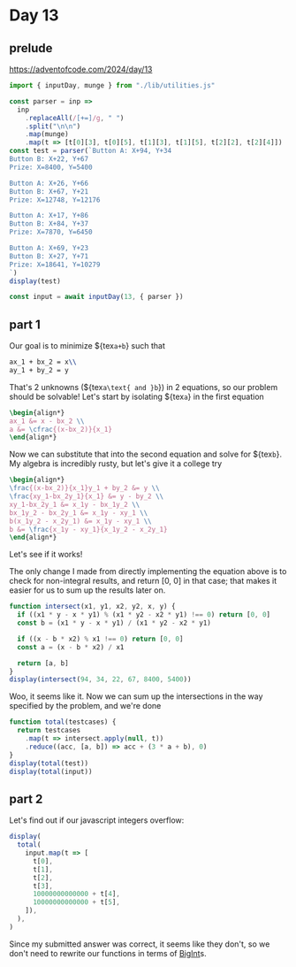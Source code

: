 # Day 13

## prelude

https://adventofcode.com/2024/day/13

```js echo
import { inputDay, munge } from "./lib/utilities.js"
```

```js echo
const parser = inp =>
  inp
    .replaceAll(/[+=]/g, " ")
    .split("\n\n")
    .map(munge)
    .map(t => [t[0][3], t[0][5], t[1][3], t[1][5], t[2][2], t[2][4]])
const test = parser(`Button A: X+94, Y+34
Button B: X+22, Y+67
Prize: X=8400, Y=5400

Button A: X+26, Y+66
Button B: X+67, Y+21
Prize: X=12748, Y=12176

Button A: X+17, Y+86
Button B: X+84, Y+37
Prize: X=7870, Y=6450

Button A: X+69, Y+23
Button B: X+27, Y+71
Prize: X=18641, Y=10279
`)
display(test)

const input = await inputDay(13, { parser })
```

## part 1

Our goal is to minimize ${tex`a+b`} such that

```tex
ax_1 + bx_2 = x\\
ay_1 + by_2 = y
```

That's 2 unknowns (${tex`a\text{ and }b`}) in 2 equations, so our problem should be solvable! Let's start by isolating ${tex`a`} in the first equation

```tex
\begin{align*}
ax_1 &= x - bx_2 \\
a &= \cfrac{(x-bx_2)}{x_1}
\end{align*}
```

Now we can substitute that into the second equation and solve for ${tex`b`}. My algebra is incredibly rusty, but let's give it a college try

```tex
\begin{align*}
\frac{(x-bx_2)}{x_1}y_1 + by_2 &= y \\
\frac{xy_1-bx_2y_1}{x_1} &= y - by_2 \\
xy_1-bx_2y_1 &= x_1y - bx_1y_2 \\
bx_1y_2 - bx_2y_1 &= x_1y - xy_1 \\
b(x_1y_2 - x_2y_1) &= x_1y - xy_1 \\
b &= \frac{x_1y - xy_1}{x_1y_2 - x_2y_1}
\end{align*}
```

Let's see if it works!

The only change I made from directly implementing the equation above is to check for non-integral results, and return [0, 0] in that case; that makes it easier for us to sum up the results later on.

```js echo
function intersect(x1, y1, x2, y2, x, y) {
  if ((x1 * y - x * y1) % (x1 * y2 - x2 * y1) !== 0) return [0, 0]
  const b = (x1 * y - x * y1) / (x1 * y2 - x2 * y1)

  if ((x - b * x2) % x1 !== 0) return [0, 0]
  const a = (x - b * x2) / x1

  return [a, b]
}
display(intersect(94, 34, 22, 67, 8400, 5400))
```

Woo, it seems like it. Now we can sum up the intersections in the way specified by the problem, and we're done

```js echo
function total(testcases) {
  return testcases
    .map(t => intersect.apply(null, t))
    .reduce((acc, [a, b]) => acc + (3 * a + b), 0)
}
display(total(test))
display(total(input))
```

## part 2

Let's find out if our javascript integers overflow:

```js echo
display(
  total(
    input.map(t => [
      t[0],
      t[1],
      t[2],
      t[3],
      10000000000000 + t[4],
      10000000000000 + t[5],
    ]),
  ),
)
```

Since my submitted answer was correct, it seems like they don't, so we don't need to rewrite our functions in terms of [BigInt](https://developer.mozilla.org/en-US/docs/Web/JavaScript/Reference/Global_Objects/BigInt/BigInt)s.
